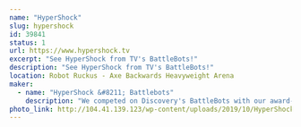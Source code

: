 ```yaml
---
name: "HyperShock"
slug: hypershock
id: 39841
status: 1
url: https://www.hypershock.tv
excerpt: "See HyperShock from TV's BattleBots!"
description: "See HyperShock from TV's BattleBots!"
location: Robot Ruckus - Axe Backwards Heavyweight Arena
maker:
  - name: "HyperShock &#8211; Battlebots"
    description: "We competed on Discovery's BattleBots with our award-winning robot, HyperShock!"
photo_link: http://104.41.139.123/wp-content/uploads/2019/10/HyperShock-Team-S2019-1-1024x683.jpg
---
```

